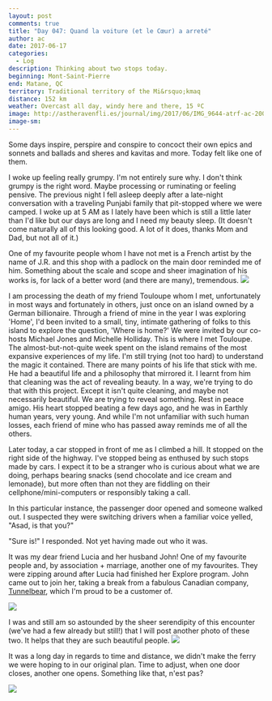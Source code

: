 ```yaml
---
layout: post
comments: true
title: "Day 047: Quand la voiture (et le Cœur) a arreté"
author: ac
date: 2017-06-17
categories:
  - Log
description: Thinking about two stops today.
beginning: Mont-Saint-Pierre
end: Matane, QC
territory: Traditional territory of the Mi&rsquo;kmaq 
distance: 152 km
weather: Overcast all day, windy here and there, 15 ºC
image: http://astheravenfli.es/journal/img/2017/06/IMG_9644-atrf-ac-2000-web.jpg
image-sm:
---
```


Some days inspire, perspire and conspire to concoct their own epics and sonnets and ballads and sheres and kavitas and more. Today felt like one of them. 

I woke up feeling really grumpy. I'm not entirely sure why. I don't think grumpy is the right word. Maybe processing or ruminating or feeling pensive. The previous night I fell asleep deeply after a late-night conversation with a traveling Punjabi family that pit-stopped where we were camped. I woke up at 5 AM as I lately have been which is still a little later than I'd like but our days are long and I need my beauty sleep. (It doesn't come naturally all of this looking good. A lot of it does, thanks Mom and Dad, but not all of it.)

One of my favourite people whom I have not met is a French artist by the name of J.R. and this shop with a padlock on the main door reminded me of him. Something about the scale and scope and sheer imagination of his works is, for lack of a better word (and there are many), tremendous.
<img src="http://astheravenfli.es/journal/img/2017/06/IMG_9638-atrf-ac-2000-web.jpg">

I am processing the death of my friend Touloupe whom I met, unfortunately in most ways and fortunately in others, just once on an island owned by a German billionaire. Through a friend of mine in the year I was exploring 'Home', I'd been invited to a small, tiny, intimate gathering of folks to this island to explore the question, 'Where is home?' We were invited by our co-hosts Michael Jones and Michelle Holliday. This is where I met Touloupe. The almost-but-not-quite week spent on the island remains of the most expansive experiences of my life. I'm still trying (not too hard) to understand the magic it contained. There are many points of his life that stick with me. He had a beautiful life and a philosophy that mirrored it. I learnt from him that cleaning was the act of revealing beauty. In a way, we're trying to do that with this project. Except it isn't quite cleaning, and maybe not necessarily beautiful. We are trying to reveal something. Rest in peace amigo. His heart stopped beating a few days ago, and he was in Earthly human years, very young. And while I'm not unfamiliar with such human losses, each friend of mine who has passed away reminds me of all the others.

Later today, a car stopped in front of me as I climbed a hill. It stopped on the right side of the highway. I've stopped being as enthused by such stops made by cars. I expect it to be a stranger who is curious about what we are doing, perhaps bearing snacks (send chocolate and ice cream and lemonade), but more often than not they are fiddling on their cellphone/mini-computers or responsibly taking a call. 

In this particular instance, the passenger door opened and someone walked out. I suspected they were switching drivers when a familiar voice yelled, "Asad, is that you?"

"Sure is!" I responded. Not yet having made out who it was. 

It was my dear friend Lucia and her husband John! One of my favourite people and, by association + marriage, another one of my favourites. They were zipping around after Lucia had finished her Explore program. John came out to join her, taking a break from a fabulous Canadian company, [Tunnelbear](), which I'm proud to be a customer of.

<img src="http://astheravenfli.es/journal/img/2017/06/IMG_9647-atrf-ac-2000-web.jpg">

I was and still am so astounded by the sheer serendipity of this encounter (we've had a few already but still!) that I will post another photo of these two. It helps that they are such beautiful people.
<img src="http://astheravenfli.es/journal/img/2017/06/IMG_9648-atrf-ac-2000-web.jpg">

It was a long day in regards to time and distance, we didn't make the ferry we were hoping to in our original plan. Time to adjust, when one door closes, another one opens. Something like that, n'est pas?

<img src="http://astheravenfli.es/journal/img/2017/06/IMG_3777-atrf-jcr-2000-web.jpg">